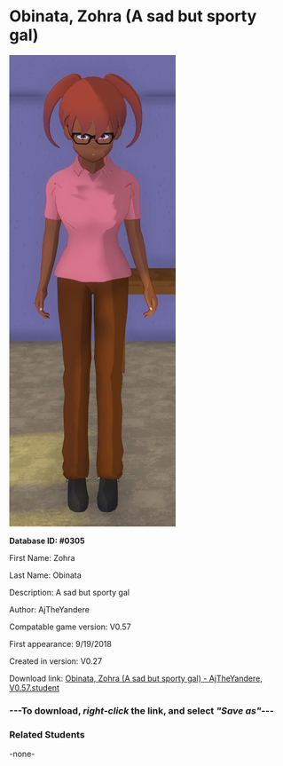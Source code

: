 # Obinata, Zohra (A sad but sporty gal)

<img src="../../Files/Images/Obinata, Zohra (A sad but sporty gal).png" title="Obinata, Zohra (A sad but sporty gal) - AjTheYandere, V0.57">

**Database ID: #0305**

First Name: Zohra

Last Name: Obinata

Description: A sad but sporty gal

Author: AjTheYandere

Compatable game version: V0.57

First appearance: 9/19/2018

Created in version: V0.27

Download link: <a href="https://raw.githubusercontent.com/Arbiter1223/Daigaku-Gurashi-Custom-Students/master/Files/Student%20Files/Obinata%2C%20Zohra%20(A%20sad%20but%20sporty%20gal)%20-%20AjTheYandere%2C%20V0.57.student">Obinata, Zohra (A sad but sporty gal) - AjTheYandere, V0.57.student</a>

### ---**To download, _right-click_ the link, and select _"Save as"_**---

### Related Students

-none-
